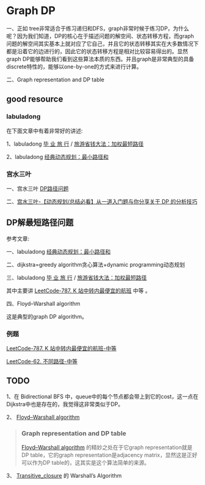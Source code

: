 # Graph DP

一、正如 tree非常适合于练习递归和DFS，graph非常时候于练习DP，为什么呢？因为我们知道，DP的核心在于描述问题的解空间、状态转移方程，而graph问题的解空间其实基本上就对应了它自己，并且它的状态转移其实在大多数情况下都是沿着它的边进行的，因此它的状态转移方程是相对比较容易得出的。显然graph DP能够帮助我们看到这些算法本质的东西。并且graph是非常典型的具备discrete特性的，能够以one-by-one的方式来进行计算。

二、Graph representation and DP table



## good resource

### labuladong

在下面文章中有着非常好的讲述:

1、labuladong [毕 业 旅 行](https://mp.weixin.qq.com/s?__biz=MzAxODQxMDM0Mw==&mid=2247491204&idx=1&sn=3f03f4da933ffa0baf4eb05f444d85e3&scene=21#wechat_redirect) / [旅游省钱大法：加权最短路径](https://mp.weixin.qq.com/s?__biz=MzAxODQxMDM0Mw==&mid=2247491204&idx=1&sn=3f03f4da933ffa0baf4eb05f444d85e3&scene=21#wechat_redirect)

2、labuladong [经典动态规划：最小路径和](https://mp.weixin.qq.com/s?__biz=MzAxODQxMDM0Mw==&mid=2247489499&idx=1&sn=823fcd4097d78d8f4513f3a4d47b2a50&scene=21#wechat_redirect)

### 宫水三叶

一、宫水三叶 [DP路径问题](https://mp.weixin.qq.com/mp/appmsgalbum?__biz=MzU4NDE3MTEyMA==&action=getalbum&album_id=1773144264147812354&scene=173&from_msgid=2247485319&from_itemidx=1&count=3&uin=&key=&devicetype=Windows+10+x64&version=63030522&lang=zh_CN&ascene=7&fontgear=2) 

二、[宫水三叶-【动态规划/总结必看】从一道入门题与你分享关于 DP 的分析技巧](https://mp.weixin.qq.com/s/G_KYdjrhQQO43-t0Jw8iBA)





## DP解最短路径问题

参考文章:

一、labuladong [经典动态规划：最小路径和](https://mp.weixin.qq.com/s/cwunN4Uoo4ZfO13kgkHVPQ)

二、dijkstra=greedy algorithm贪心算法+dynamic programming动态规划

三、labuladong [毕 业 旅 行](https://mp.weixin.qq.com/s?__biz=MzAxODQxMDM0Mw==&mid=2247491204&idx=1&sn=3f03f4da933ffa0baf4eb05f444d85e3&scene=21#wechat_redirect) / [旅游省钱大法：加权最短路径](https://mp.weixin.qq.com/s?__biz=MzAxODQxMDM0Mw==&mid=2247491204&idx=1&sn=3f03f4da933ffa0baf4eb05f444d85e3&scene=21#wechat_redirect)

其中主要讲 [LeetCode-787. K 站中转内最便宜的航班](https://leetcode.cn/problems/cheapest-flights-within-k-stops/) 中等 。

四、Floyd–Warshall algorithm

这是典型的graph DP algorithm。



### 例题

[LeetCode-787. K 站中转内最便宜的航班-中等 ](https://leetcode.cn/problems/cheapest-flights-within-k-stops/) 

[LeetCode-62. 不同路径-中等](https://leetcode.cn/problems/unique-paths/) 



## TODO

1、在 Bidirectional BFS 中，queue中的每个节点都会带上到它的cost，这一点在Dijkstra中也是存在的，我觉得这非常类似于DP。

2、 [Floyd–Warshall algorithm](https://en.wikipedia.org/wiki/Floyd%E2%80%93Warshall_algorithm)

> ### Graph representation and DP table
>
> [Floyd–Warshall algorithm](https://en.wikipedia.org/wiki/Floyd%E2%80%93Warshall_algorithm) 的精妙之处在于它graph representation就是DP table，它的graph representation是adjacency matrix，显然这是正好可以作为DP table的，这其实是这个算法简单的来源。

3、 [Transitive_closure](https://en.wikipedia.org/wiki/Transitive_closure) 的 Warshall’s Algorithm